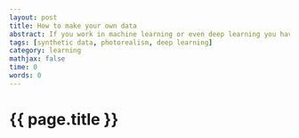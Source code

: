 ```yaml
---
layout: post
title: How to make your own data
abstract: If you work in machine learning or even deep learning you have probably encountered the problem of too few data at least once. For a classification task you might get away with hand-labeling a few thousand images and even detection might still be within manual reach if you can convince enough friends to help you. And then you also want to do segmenation. Even if possible, hand-labeling is an incredibly boring menial task but what if you could automate it by rendering photorealistic synthetic training data with pixel-perfect annotations for all kinds of scene understanding problems? That's what I would like to showcase in this article. 
tags: [synthetic data, photorealism, deep learning]
category: learning 
mathjax: false
time: 0
words: 0
---
```


# {{ page.title }}
